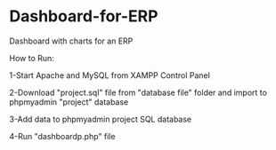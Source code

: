 # Dashboard-for-ERP
Dashboard with charts for an ERP

How to Run:

1-Start Apache and MySQL from XAMPP Control Panel

2-Download "project.sql" file from "database file" folder and import to phpmyadmin "project" database

3-Add data to phpmyadmin project SQL database

4-Run "dashboardp.php" file 
